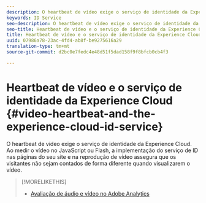 ```yaml
---
description: O heartbeat de vídeo exige o serviço de identidade da Experience Cloud. Ao medir o vídeo no JavaScript ou Flash, a implementação do serviço de ID nas páginas do seu site e na reprodução de vídeo assegura que os visitantes não sejam contados de forma diferente quando visualizarem o vídeo.
keywords: ID Service
seo-description: O heartbeat de vídeo exige o serviço de identidade da Experience Cloud. Ao medir o vídeo no JavaScript ou Flash, a implementação do serviço de ID nas páginas do seu site e na reprodução de vídeo assegura que os visitantes não sejam contados de forma diferente quando visualizarem o vídeo.
seo-title: Heartbeat de vídeo e o serviço de identidade da Experience Cloud
title: Heartbeat de vídeo e o serviço de identidade da Experience Cloud
uuid: 07986a78-23ac-4fd4-ab8f-be9275616a29
translation-type: tm+mt
source-git-commit: d2bc0e7fedc4e48d51f5dad158f9f8bfcb0cb4f3

---
```



# Heartbeat de vídeo e o serviço de identidade da Experience Cloud {#video-heartbeat-and-the-experience-cloud-id-service}

O heartbeat de vídeo exige o serviço de identidade da Experience Cloud. Ao medir o vídeo no JavaScript ou Flash, a implementação do serviço de ID nas páginas do seu site e na reprodução de vídeo assegura que os visitantes não sejam contados de forma diferente quando visualizarem o vídeo.

>[!MORELIKETHIS]
>
>* [Avaliação de áudio e vídeo no Adobe Analytics ](https://docs.adobe.com/content/help/pt-BR/media-analytics/using/media-overview.html)

